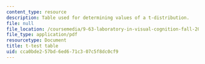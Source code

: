 ```yaml
---
content_type: resource
description: Table used for determining values of a t-distribution.
file: null
file_location: /coursemedia/9-63-laboratory-in-visual-cognition-fall-2009/cca0bde257bd6ed671c307c5f8dc0cf9_MIT9_63F09_rr02.pdf
file_type: application/pdf
resourcetype: Document
title: t-test table
uid: cca0bde2-57bd-6ed6-71c3-07c5f8dc0cf9
---
```

